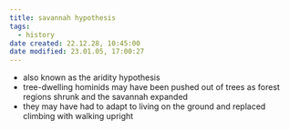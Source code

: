 ```yaml
---
title: savannah hypothesis
tags:
  - history
date created: 22.12.28, 10:45:00
date modified: 23.01.05, 17:00:27
---
```

- also known as the aridity hypothesis
- tree-dwelling hominids may have been pushed out of trees as forest regions shrunk and the savannah expanded
- they may have had to adapt to living on the ground and replaced climbing with walking upright
